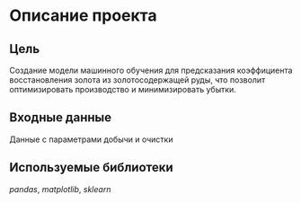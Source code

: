# Описание проекта


## Цель

Создание модели машинного обучения для предсказания коэффициента восстановления золота из золотосодержащей руды, что позволит оптимизировать производство и минимизировать убытки.

## Входные данные

Данные с параметрами добычи и очистки

## Используемые библиотеки
*pandas*, *matplotlib*, *sklearn*

